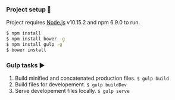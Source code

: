 ### Project setup :wrench:

Project requires [Node.js](https://nodejs.org/) v10.15.2 and npm 6.9.0 to run.

```sh
$ npm install
$ npm install bower -g
$ npm install gulp -g
$ bower install
```

### Gulp tasks :arrow_forward:

1. Build minified and concatenated production files.
   `$ gulp build`
2. Build files for developement.
   `$ gulp buildDev`
3. Serve developement files locally.
   `$ gulp serve`
